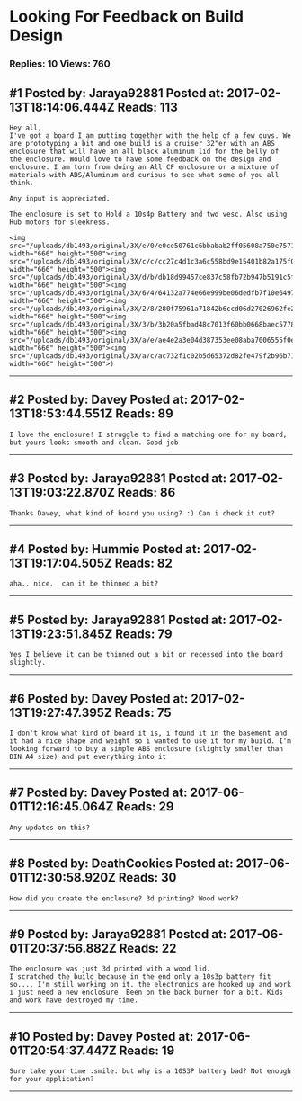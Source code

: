 # Looking For Feedback on Build Design

### Replies: 10 Views: 760

## \#1 Posted by: Jaraya92881 Posted at: 2017-02-13T18:14:06.444Z Reads: 113

```
Hey all,
I've got a board I am putting together with the help of a few guys. We are prototyping a bit and one build is a cruiser 32"er with an ABS enclosure that will have an all black aluminum lid for the belly of the enclosure. Would love to have some feedback on the design and enclosure. I am torn from doing an All CF enclosure or a mixture of materials with ABS/Aluminum and curious to see what some of you all think.

Any input is appreciated. 

The enclosure is set to Hold a 10s4p Battery and two vesc. Also using Hub motors for sleekness. 

<img src="/uploads/db1493/original/3X/e/0/e0ce50761c6bbabab2ff05608a750e75714af8c3.jpg" width="666" height="500"><img src="/uploads/db1493/original/3X/c/c/cc27c4d1c3a6c558bd9e15401b82a175f069c0e9.jpg" width="666" height="500"><img src="/uploads/db1493/original/3X/d/b/db18d99457ce837c58fb72b947b5191c5fb3a856.jpg" width="666" height="500"><img src="/uploads/db1493/original/3X/6/4/64132a774e66e999be06dedfb7f10e649715237e.jpg" width="666" height="500"><img src="/uploads/db1493/original/3X/2/8/280f75961a71842b6ccd06d27026962fe22456e1.jpg" width="666" height="500"><img src="/uploads/db1493/original/3X/3/b/3b20a5fbad48c7013f60bb0668baec5778278342.jpg" width="666" height="500"><img src="/uploads/db1493/original/3X/a/e/ae4e2a3e04d387353ee08aba7006555f0e4d4ab1.jpg" width="666" height="500"><img src="/uploads/db1493/original/3X/a/c/ac732f1c02b5d65372d82fe479f2b96b715da339.jpg" width="666" height="500">)
```

---
## \#2 Posted by: Davey Posted at: 2017-02-13T18:53:44.551Z Reads: 89

```
I love the enclosure! I struggle to find a matching one for my board, but yours looks smooth and clean. Good job
```

---
## \#3 Posted by: Jaraya92881 Posted at: 2017-02-13T19:03:22.870Z Reads: 86

```
Thanks Davey, what kind of board you using? :) Can i check it out?
```

---
## \#4 Posted by: Hummie Posted at: 2017-02-13T19:17:04.505Z Reads: 82

```
aha.. nice.  can it be thinned a bit?
```

---
## \#5 Posted by: Jaraya92881 Posted at: 2017-02-13T19:23:51.845Z Reads: 79

```
Yes I believe it can be thinned out a bit or recessed into the board slightly.
```

---
## \#6 Posted by: Davey Posted at: 2017-02-13T19:27:47.395Z Reads: 75

```
I don't know what kind of board it is, i found it in the basement and it had a nice shape and weight so i wanted to use it for my build. I'm looking forward to buy a simple ABS enclosure (slightly smaller than DIN A4 size) and put everything into it
```

---
## \#7 Posted by: Davey Posted at: 2017-06-01T12:16:45.064Z Reads: 29

```
Any updates on this?
```

---
## \#8 Posted by: DeathCookies Posted at: 2017-06-01T12:30:58.920Z Reads: 30

```
How did you create the enclosure? 3d printing? Wood work?
```

---
## \#9 Posted by: Jaraya92881 Posted at: 2017-06-01T20:37:56.882Z Reads: 22

```
The enclosure was just 3d printed with a wood lid. 
I scratched the build because in the end only a 10s3p battery fit so.... I'm still working on it. the electronics are hooked up and work i just need a new enclosure. Been on the back burner for a bit. Kids and work have destroyed my time.
```

---
## \#10 Posted by: Davey Posted at: 2017-06-01T20:54:37.447Z Reads: 19

```
Sure take your time :smile: but why is a 10S3P battery bad? Not enough for your application?
```

---
